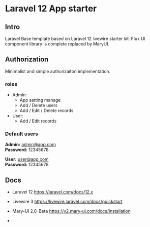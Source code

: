 # Laravel 12 App starter
## Intro
Laravel Base template based on Laravel 12 livewire starter kit.
Flux UI component library is complete replaced by MaryUI.

## Authorization
Minimalist and simple authorizaiton implementation. 
### roles
- Admin:
  - App setting manage
  - Add / Delete users
  - Add / Edit / Delete records
- User:
  - Add / Edit records 
### Default users
**Admin:** admin@app.com  
**Password:** 12345678

**User:** user@app.com  
**Password:** 12345678

## Docs
- Laravel 12 https://laravel.com/docs/12.x
- Livewire 3 https://livewire.laravel.com/docs/quickstart
- Mary-UI 2.0-Beta https://v2.mary-ui.com/docs/installation


- 
